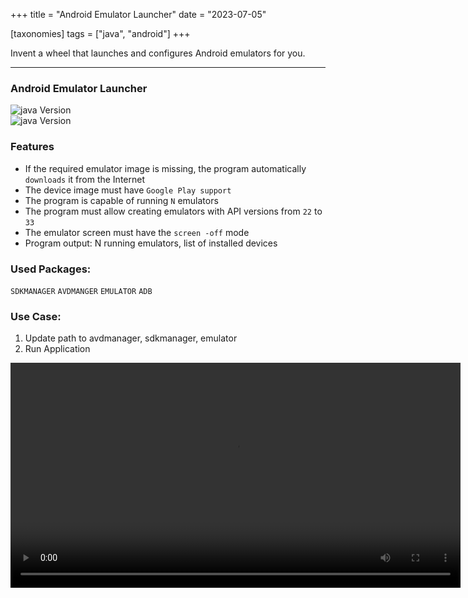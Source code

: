 +++
title = "Android Emulator Launcher"
date = "2023-07-05"

[taxonomies]
tags = ["java", "android"]
+++

Invent a wheel that launches and configures Android emulators for you.

<!-- more -->
---

### Android Emulator Launcher

![java Version](https://img.shields.io/badge/java-21%20-green)  
![java Version](https://img.shields.io/badge/java_swing%20-orange)

### Features
* If the required emulator image is missing, the program automatically `downloads` it from the Internet
* The device image must have `Google Play support`
* The program is capable of running `N` emulators
* The program must allow creating emulators with API versions from `22` to `33`
* The emulator screen must have the `screen -off` mode
* Program output: N running emulators, list of installed devices

### Used Packages:
`SDKMANAGER`
`AVDMANGER`
`EMULATOR`
`ADB`

### Use Case:
1. Update path to avdmanager, sdkmanager, emulator
2. Run Application

<video controls width="720">
<source src="/media/java_swing_android_emulator_launcher.webm" type="video/webm" />
</video>